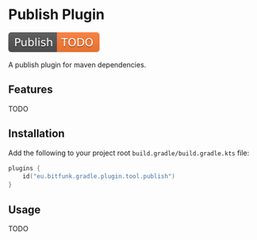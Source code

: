 # Publish Plugin

[![ToolPublish](../../../docs/assets/images/badge-release-tool-publish.svg)](https://central.sonatype.dev/namespace/eu.bitfunk.gradle.plugin.tool.publish)

A publish plugin for maven dependencies.

## Features

TODO

## Installation

Add the following to your project root `build.gradle/build.gradle.kts` file:

```kotlin
plugins {
    id("eu.bitfunk.gradle.plugin.tool.publish")
}
```

## Usage

TODO
